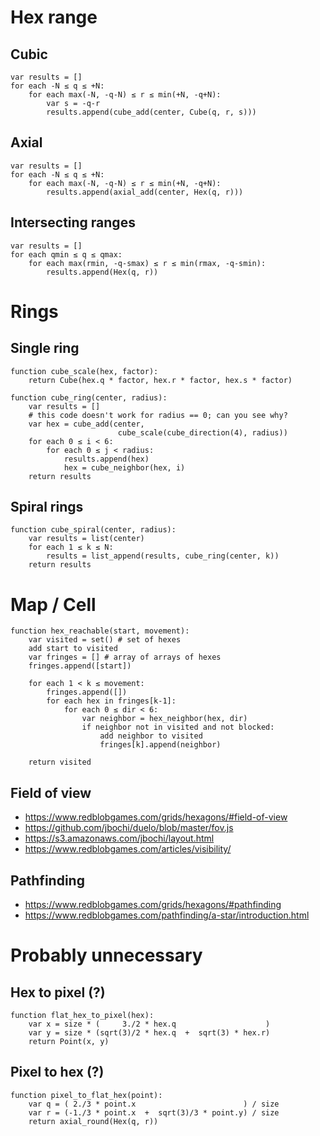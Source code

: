 # Hex range

## Cubic

```
var results = []
for each -N ≤ q ≤ +N:
    for each max(-N, -q-N) ≤ r ≤ min(+N, -q+N):
        var s = -q-r
        results.append(cube_add(center, Cube(q, r, s)))
```

## Axial

```
var results = []
for each -N ≤ q ≤ +N:
    for each max(-N, -q-N) ≤ r ≤ min(+N, -q+N):
        results.append(axial_add(center, Hex(q, r)))
```

## Intersecting ranges

```
var results = []
for each qmin ≤ q ≤ qmax:
    for each max(rmin, -q-smax) ≤ r ≤ min(rmax, -q-smin):
        results.append(Hex(q, r))
```

# Rings

## Single ring

```
function cube_scale(hex, factor):
    return Cube(hex.q * factor, hex.r * factor, hex.s * factor)

function cube_ring(center, radius):
    var results = []
    # this code doesn't work for radius == 0; can you see why?
    var hex = cube_add(center,
                        cube_scale(cube_direction(4), radius))
    for each 0 ≤ i < 6:
        for each 0 ≤ j < radius:
            results.append(hex)
            hex = cube_neighbor(hex, i)
    return results
```

## Spiral rings

```
function cube_spiral(center, radius):
    var results = list(center)
    for each 1 ≤ k ≤ N:
        results = list_append(results, cube_ring(center, k))
    return results
```

# Map / Cell

```
function hex_reachable(start, movement):
    var visited = set() # set of hexes
    add start to visited
    var fringes = [] # array of arrays of hexes
    fringes.append([start])

    for each 1 < k ≤ movement:
        fringes.append([])
        for each hex in fringes[k-1]:
            for each 0 ≤ dir < 6:
                var neighbor = hex_neighbor(hex, dir)
                if neighbor not in visited and not blocked:
                    add neighbor to visited
                    fringes[k].append(neighbor)

    return visited
```

## Field of view

- https://www.redblobgames.com/grids/hexagons/#field-of-view
- https://github.com/jbochi/duelo/blob/master/fov.js
- https://s3.amazonaws.com/jbochi/layout.html
- https://www.redblobgames.com/articles/visibility/

## Pathfinding

- https://www.redblobgames.com/grids/hexagons/#pathfinding
- https://www.redblobgames.com/pathfinding/a-star/introduction.html

# Probably unnecessary

## Hex to pixel (?)

```
function flat_hex_to_pixel(hex):
    var x = size * (     3./2 * hex.q                    )
    var y = size * (sqrt(3)/2 * hex.q  +  sqrt(3) * hex.r)
    return Point(x, y)
```

## Pixel to hex (?)

```
function pixel_to_flat_hex(point):
    var q = ( 2./3 * point.x                        ) / size
    var r = (-1./3 * point.x  +  sqrt(3)/3 * point.y) / size
    return axial_round(Hex(q, r))
```
